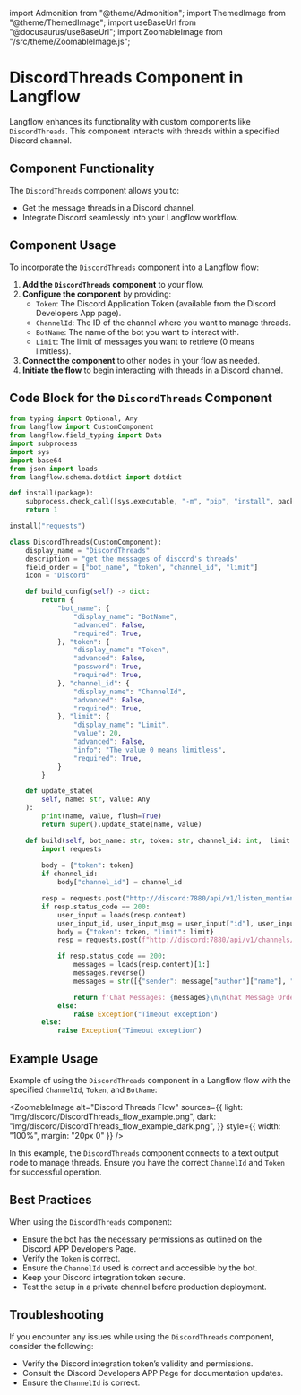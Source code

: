 import Admonition from "@theme/Admonition";
import ThemedImage from "@theme/ThemedImage";
import useBaseUrl from "@docusaurus/useBaseUrl";
import ZoomableImage from "/src/theme/ZoomableImage.js";

# DiscordThreads Component in Langflow

Langflow enhances its functionality with custom components like `DiscordThreads`. This component interacts with threads within a specified Discord channel.

## Component Functionality

<Admonition type="tip" title="Component Functionality">

The `DiscordThreads` component allows you to:

- Get the message threads in a Discord channel.
- Integrate Discord seamlessly into your Langflow workflow.

</Admonition>

## Component Usage

To incorporate the `DiscordThreads` component into a Langflow flow:

1. **Add the `DiscordThreads` component** to your flow.
2. **Configure the component** by providing:
   - `Token`: The Discord Application Token (available from the Discord Developers App page).
   - `ChannelId`: The ID of the channel where you want to manage threads.
   - `BotName`: The name of the bot you want to interact with.
   - `Limit`: The limit of messages you want to retrieve (0 means limitless).
3. **Connect the component** to other nodes in your flow as needed.
4. **Initiate the flow** to begin interacting with threads in a Discord channel.

## Code Block for the `DiscordThreads` Component

```python
from typing import Optional, Any
from langflow import CustomComponent
from langflow.field_typing import Data
import subprocess
import sys
import base64
from json import loads
from langflow.schema.dotdict import dotdict

def install(package):
    subprocess.check_call([sys.executable, "-m", "pip", "install", package])
    return 1

install("requests")

class DiscordThreads(CustomComponent):
    display_name = "DiscordThreads"
    description = "get the messages of discord's threads"
    field_order = ["bot_name", "token", "channel_id", "limit"]
    icon = "Discord"

    def build_config(self) -> dict:
        return {
            "bot_name": {
                "display_name": "BotName",
                "advanced": False,
                "required": True,
            }, "token": {
                "display_name": "Token",
                "advanced": False,
                "password": True,
                "required": True,
            }, "channel_id": {
                "display_name": "ChannelId",
                "advanced": False,
                "required": True,
            }, "limit": {
                "display_name": "Limit",
                "value": 20,
                "advanced": False,
                "info": "The value 0 means limitless",
                "required": True,
            }
        }

    def update_state(
        self, name: str, value: Any
    ):
        print(name, value, flush=True)
        return super().update_state(name, value)

    def build(self, bot_name: str, token: str, channel_id: int,  limit: int) -> str:
        import requests
        
        body = {"token": token}
        if channel_id:
            body["channel_id"] = channel_id

        resp = requests.post("http://discord:7880/api/v1/listen_mention", json=body)
        if resp.status_code == 200:
            user_input = loads(resp.content)
            user_input_id, user_input_msg = user_input["id"], user_input["content"]
            body = {"token": token, "limit": limit}
            resp = requests.post(f"http://discord:7880/api/v1/channels/{channel_id}/get_messages", json=body)

            if resp.status_code == 200:
                messages = loads(resp.content)[1:]
                messages.reverse()
                messages = str([{"sender": message["author"]["name"], "message": message["message"]} for message in messages])

                return f'Chat Messages: {messages}\n\nChat Message Order: Down to Top\n\nUser Input: {user_input_msg}\nYour name: {bot_name}'
            else:
                raise Exception("Timeout exception")
        else:
            raise Exception("Timeout exception")
```

## Example Usage

<Admonition type="info" title="Example Usage">

Example of using the `DiscordThreads` component in a Langflow flow with the specified `ChannelId`, `Token`, and `BotName`:

<ZoomableImage
  alt="Discord Threads Flow"
  sources={{
    light: "img/discord/DiscordThreads_flow_example.png",
    dark: "img/discord/DiscordThreads_flow_example_dark.png",
  }}
  style={{ width: "100%", margin: "20px 0" }}
/>

In this example, the `DiscordThreads` component connects to a text output node to manage threads. Ensure you have the correct `ChannelId` and `Token` for successful operation.

</Admonition>

## Best Practices

<Admonition type="tip" title="Best Practices">

When using the `DiscordThreads` component:

- Ensure the bot has the necessary permissions as outlined on the Discord APP Developers Page.
- Verify the `Token` is correct.
- Ensure the `ChannelId` used is correct and accessible by the bot.
- Keep your Discord integration token secure.
- Test the setup in a private channel before production deployment.

</Admonition>

## Troubleshooting

<Admonition type="caution" title="Troubleshooting">

If you encounter any issues while using the `DiscordThreads` component, consider the following:

- Verify the Discord integration token’s validity and permissions.
- Consult the Discord Developers APP Page for documentation updates.
- Ensure the `ChannelId` is correct.

</Admonition>